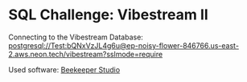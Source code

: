 # SQL Challenge: Vibestream II

Connecting to the Vibestream Database: [postgresql://Test:bQNxVzJL4g6u@ep-noisy-flower-846766.us-east-2.aws.neon.tech/vibestream?sslmode=require]()

Used software: [Beekeeper Studio](https://www.beekeeperstudio.io/)
